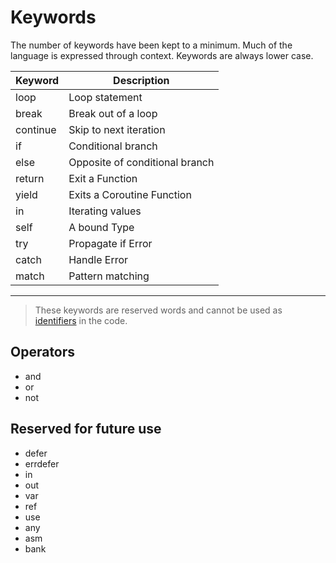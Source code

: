 # Keywords

The number of keywords have been kept to a minimum. Much of the language is expressed through context. Keywords are always lower case.

| Keyword | Description
|--|--
| loop | Loop statement
| break | Break out of a loop
| continue | Skip to next iteration
| if | Conditional branch
| else | Opposite of conditional branch
| return | Exit a Function
| yield | Exits a Coroutine Function
| in | Iterating values
| self | A bound Type
| try | Propagate if Error
| catch | Handle Error
| match | Pattern matching

---

> These keywords are reserved words and cannot be used as [identifiers](identifiers.md) in the code.

## Operators

- and
- or
- not

## Reserved for future use

- defer
- errdefer
- in
- out
- var
- ref
- use
- any
- asm
- bank
